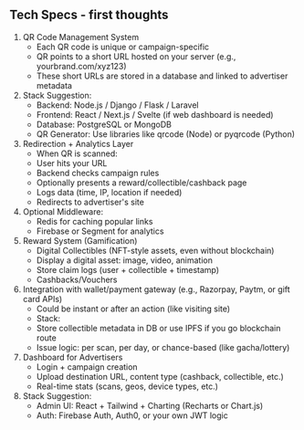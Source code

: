 ## Tech Specs - first thoughts
1.  QR Code Management System
    - Each QR code is unique or campaign-specific
    - QR points to a short URL hosted on your server (e.g., yourbrand.com/xyz123)
    - These short URLs are stored in a database and linked to advertiser metadata
2. Stack Suggestion:
    - Backend: Node.js / Django / Flask / Laravel
    - Frontend: React / Next.js / Svelte (if web dashboard is needed)
    - Database: PostgreSQL or MongoDB
    - QR Generator: Use libraries like qrcode (Node) or pyqrcode (Python)
3. Redirection + Analytics Layer
    - When QR is scanned:
    - User hits your URL
    - Backend checks campaign rules
    - Optionally presents a reward/collectible/cashback page
    - Logs data (time, IP, location if needed)
    - Redirects to advertiser's site
4. Optional Middleware:
    - Redis for caching popular links
    - Firebase or Segment for analytics
5. Reward System (Gamification)
    - Digital Collectibles (NFT-style assets, even without blockchain)
    - Display a digital asset: image, video, animation
    - Store claim logs (user + collectible + timestamp)
    - Cashbacks/Vouchers
6. Integration with wallet/payment gateway (e.g., Razorpay, Paytm, or gift card APIs)
    - Could be instant or after an action (like visiting site)
    - Stack:
    - Store collectible metadata in DB or use IPFS if you go blockchain route
    - Issue logic: per scan, per day, or chance-based (like gacha/lottery)
7. Dashboard for Advertisers
    - Login + campaign creation
    - Upload destination URL, content type (cashback, collectible, etc.)
    - Real-time stats (scans, geos, device types, etc.)
8. Stack Suggestion:
    - Admin UI: React + Tailwind + Charting (Recharts or Chart.js)
    - Auth: Firebase Auth, Auth0, or your own JWT logic
